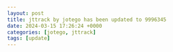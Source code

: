 ```yaml
---
layout: post
title: jttrack by jotego has been updated to 9996345
date: 2024-03-15 17:26:24 +0000
categories: [jotego, jttrack]
tags: [update]
---
```


